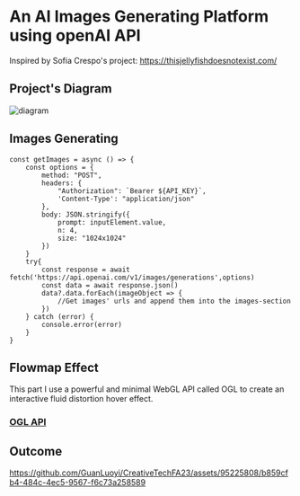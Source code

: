 # An AI Images Generating Platform using openAI API
Inspired by Sofia Crespo's project: https://thisjellyfishdoesnotexist.com/
## Project's Diagram
![diagram](https://github.com/GuanLuoyi/CreativeTechFA23/assets/95225808/1d708a38-b957-4e38-ac5e-60a4b9219dcf)
## Images Generating
```
const getImages = async () => {
    const options = {
        method: "POST",
        headers: {
            "Authorization": `Bearer ${API_KEY}`,
            'Content-Type': "application/json"
        },
        body: JSON.stringify({
            prompt: inputElement.value,
            n: 4,
            size: "1024x1024"
        })
    }
    try{
        const response = await fetch('https://api.openai.com/v1/images/generations',options)
        const data = await response.json()
        data?.data.forEach(imageObject => {
            //Get images' urls and append them into the images-section
        })
    } catch (error) {
        console.error(error)
    }
}
```
## Flowmap Effect
This part I use a powerful and minimal WebGL API called OGL to create an interactive fluid distortion hover effect.  
### [OGL API](https://github.com/oframe/ogl)

## Outcome


https://github.com/GuanLuoyi/CreativeTechFA23/assets/95225808/b859cfb4-484c-4ec5-9567-f6c73a258589


